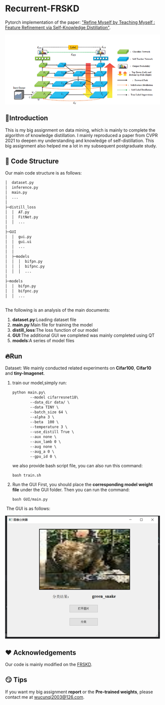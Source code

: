 # Recurrent-FRSKD
Pytorch implementation of the paper: ["Refine Myself by Teaching Myself :
Feature Refinement via Self-Knowledge Distillation"](https://openaccess.thecvf.com/content/CVPR2021/papers/Ji_Refine_Myself_by_Teaching_Myself_Feature_Refinement_via_Self-Knowledge_Distillation_CVPR_2021_paper.pdf).

<div align="center">
  <img src="assets/framework.png" alt="framework">
</div>

## :wave:Introduction

This is my big assignment on data mining, which is mainly to complete the algorithm of knowledge distillation. I mainly reproduced a paper from CVPR 2021 to deepen my understanding and knowledge of self-distillation. This big assignment also helped me a lot in my subsequent postgraduate study.

## :page_facing_up: Code Structure

Our main code structure is as follows:

```shell
│  dataset.py
│  inference.py
│  main.py
│  ...
│      
├─distill_loss
│  │  AT.py
│  │  FitNet.py
│  │  ...
│          
├─GUI
│  │  gui.py
│  │  gui.ui
│  │  ...
│  │          
│  ├─models
│  │  │  bifpn.py
│  │  │  bifpnc.py
│  │  │  ...
│          
├─models
│  │  bifpn.py
│  │  bifpnc.py
│  │  ...
        
```

The following is an analysis of the main documents:

1. **dataset.py**:Loading dataset file
2. **main.py**:Main file for training the model
3. **distill_loss**:The loss function of our model
4. **GUI**:The additional GUI we completed was mainly completed using QT
5. **models**:A series of model files

## :fire:Run

Dataset: We mainly conducted related experiments on **Cifar100**, **Cifar10** and **tiny-Imagenet**.

1. train our model,simply run:

   ```shell
   python main.py\
           --model cifarresnet18\
           --data_dir data/ \
           --data TINY \
           --batch_size 64 \
           --alpha 3 \
           --beta  100 \
           --temperature 3 \
           --use_distill True \
           --aux none \
           --aux_lamb 0 \
           --aug none \
           --aug_a 0 \
           --gpu_id 0 \
   ```

   we also provide bash script file, you can also run this command:

   ```shell
   bash train.sh
   ```

2. Run the GUI
   First, you should place the **corresponding model weight file** under the GUI folder. Then you can run the command:

   ```shell
   bash GUI/main.py
   ```

​	The GUI is as follows:

<div align="center">
     <img src="assets/GUI.png" alt="GUI">
</div>



## :heart: Acknowledgements

Our code is mainly modified on the [FRSKD](https://github.com/MingiJi/FRSKD).

## :smirk: Tips

If you want my big assignment **report** or the **Pre-trained weights**, please contact me at wucunqi2003@126.com.
